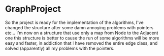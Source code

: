 # GraphProject

So the project is ready for the implementation of the algorithms, I've changed the structure after some
damn annoying problems with pointers etc… I'm now on a structure that use only a map from Node to the Adjacent one
this structure is better to cause the run of some algorithms will be more easy and faster, in addiction that I have removed
the entire edge class, and solved (apparently) all my problems with the pointers.
